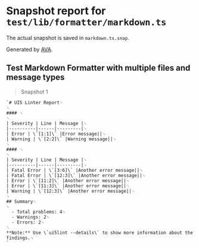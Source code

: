# Snapshot report for `test/lib/formatter/markdown.ts`

The actual snapshot is saved in `markdown.ts.snap`.

Generated by [AVA](https://avajs.dev).

## Test Markdown Formatter with multiple files and message types

> Snapshot 1

    `# UI5 Linter Report␊
    ␊
    #### ␊
    ␊
    | Severity | Line | Message |␊
    |----------|------|---------|␊
    | Error | \`[1:1]\` |Error message||␊
    | Warning | \`[2:2]\` |Warning message||␊
    ␊
    #### ␊
    ␊
    | Severity | Line | Message |␊
    |----------|------|---------|␊
    | Fatal Error | \`[3:6]\` |Another error message||␊
    | Fatal Error | \`[12:3]\` |Another error message||␊
    | Error | \`[11:2]\` |Another error message||␊
    | Error | \`[11:3]\` |Another error message||␊
    | Warning | \`[12:3]\` |Another error message||␊
    ␊
    ## Summary␊
    ␊
      - Total problems: 4␊
      - Warnings: 2␊
      - Errors: 2␊
    ␊
    **Note:** Use \`ui5lint --details\` to show more information about the findings.␊
    `
